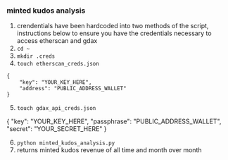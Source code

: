 ### minted kudos analysis

1. crendentials have been hardcoded into two methods of the script, instructions below to ensure you have the credentials necessary to access etherscan and gdax
2. `cd ~`
3. `mkdir .creds`
4. `touch etherscan_creds.json`

```
{
    "key": "YOUR_KEY_HERE",
    "address": "PUBLIC_ADDRESS_WALLET"
}
```
5. `touch gdax_api_creds.json`

{
    "key": "YOUR_KEY_HERE",
    "passphrase": "PUBLIC_ADDRESS_WALLET",
    "secret": "YOUR_SECRET_HERE"
}

6. `python minted_kudos_analysis.py`
7. returns minted kudos revenue of all time and month over month

